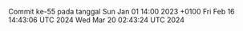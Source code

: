 Commit ke-55 pada tanggal Sun Jan 01 14:00 2023 +0100
Fri Feb 16 14:43:06 UTC 2024
Wed Mar 20 02:43:24 UTC 2024
